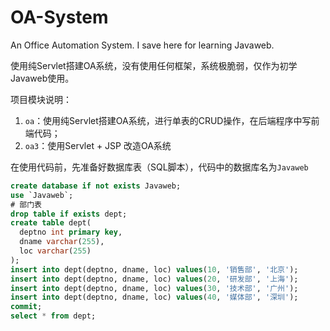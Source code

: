 # OA-System
An Office Automation System. I save here for learning Javaweb.

使用纯Servlet搭建OA系统，没有使用任何框架，系统极脆弱，仅作为初学Javaweb使用。

项目模块说明：
1. `oa`：使用纯Servlet搭建OA系统，进行单表的CRUD操作，在后端程序中写前端代码；
2. `oa3`：使用Servlet + JSP 改造OA系统

在使用代码前，先准备好数据库表（SQL脚本），代码中的数据库名为`Javaweb`
```SQL
create database if not exists Javaweb;
use `Javaweb`;
# 部门表
drop table if exists dept;
create table dept(
  deptno int primary key,
  dname varchar(255),
  loc varchar(255)
);
insert into dept(deptno, dname, loc) values(10, '销售部', '北京');
insert into dept(deptno, dname, loc) values(20, '研发部', '上海');
insert into dept(deptno, dname, loc) values(30, '技术部', '广州');
insert into dept(deptno, dname, loc) values(40, '媒体部', '深圳');
commit;
select * from dept;
```
